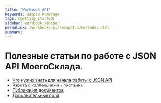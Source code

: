 ```yaml
---
title: "Workbook API"
keywords: sample homepage
tags: [getting_started]
sidebar: workbook_sidebar
permalink: /workbook/api/remap/1.1/ru/index.html
summary:
---
```


# Полезные статьи по работе с JSON API МоегоСклада.

* [Что нужно знать для начала работы с JSON API](/workbook/api/remap/1.1/ru/first_steps.html)
* [Работа с коллекциями - листание](/workbook/api/remap/1.1/ru/paging.html)
* [Публикация документов](/workbook/api/remap/1.1/ru/publication.html)
* [Дополнительные поля](/workbook/api/remap/1.1/ru/attributes.html)
